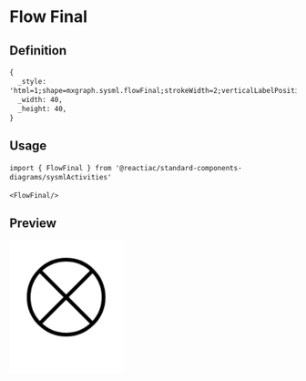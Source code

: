 # Flow Final

## Definition

```
{
  _style: 'html=1;shape=mxgraph.sysml.flowFinal;strokeWidth=2;verticalLabelPosition=bottom;verticalAlignment=top;',
  _width: 40,
  _height: 40,
}
```

## Usage

```
import { FlowFinal } from '@reactiac/standard-components-diagrams/sysmlActivities'

<FlowFinal/>
```

## Preview

<img src="./flow-final.png" width="200"/>
